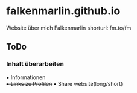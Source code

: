 # falkenmarlin.github.io
Website über mich Falkenmarlin
shorturl: fm.to/fm

## ToDo
### Inhalt überarbeiten
• Informationen  
~~• Links zu Profilen~~
• Share website(long/short)
